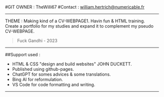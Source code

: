 #GIT OWNER : TheWilli67
#Contact : william.hertrich@numericable.fr

---
THEME :
Making kind of a CV-WEBPAGE1.
Havin fun & HTML training.
Create a portfolio for my studies and expand it to complement my pseudo CV-WEBPAGE.
>Fuck
Gandhi - 2023

---
##Support used : 
- HTML & CSS "design and build websites" JOHN DUCKETT.
- Published using github-pages.
- ChatGPT for somes advices & some translations.
- Bing AI for reformulation.
- VS Code for code formatting and writing. 

---